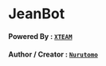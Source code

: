 # JeanBot
#### Powered By : [`XTEAM`](https://api.xteam.xyz)
#### Author / Creator : [`Nurutomo`](https://GitHub.com/Nurutomo)
